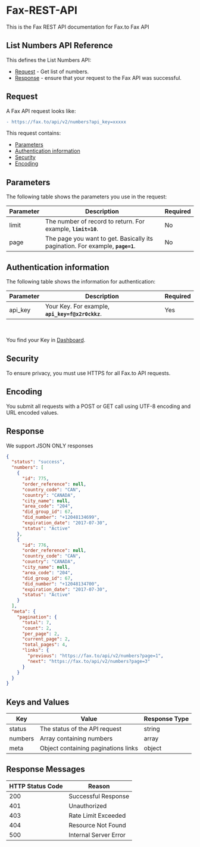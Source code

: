 # Fax-REST-API
This is the Fax REST API documentation for Fax.to Fax API

## List Numbers API Reference

This defines the List Numbers API:

* [Request](#request) - Get list of numbers.
* [Response](#response) - ensure that your request to the Fax API was successful.

## Request

A Fax API request looks like:
```diff
- https://fax.to/api/v2/numbers?api_key=xxxxx
```
This request contains:

* [Parameters](#parameters)
* [Authentication information](#authentication-information)
* [Security](#security)
* [Encoding](#encoding)

## Parameters

The following table shows the parameters you use in the request:

| **Parameter** | **Description**                                                                                       | **Required** |
| ------------- | ----------------------------------------------------------------------------------------------------- | ------------ |
| limit         | The number of record to return. For example, **```limit=10```**.                                      | No           |
| page          | The page you want to get. Basically its pagination. For example, **```page=1```**.                    | No           |

## Authentication information

The following table shows the information for authentication:

| **Parameter** | **Description**                                                                                      | **Required** |
| ------------- | ---------------------------------------------------------------------------------------------------- | ------------ |
| api_key       | Your Key. For example, **```api_key=f@x2r0ckkz```**.                                                 | Yes          |

<br>

You find your Key in [Dashboard](https://api.fax.to/dashboard).

## Security

To ensure privacy, you must use HTTPS for all Fax.to API requests.

## Encoding

You submit all requests with a POST or GET call using UTF-8 encoding and URL encoded values.

## Response

We support JSON ONLY responses

```json
{
  "status": "success",
  "numbers": [
    {
      "id": 775,
      "order_reference": null,
      "country_code": "CAN",
      "country": "CANADA",
      "city_name": null,
      "area_code": "204",
      "did_group_id": 67,
      "did_number": "+12048134699",
      "expiration_date": "2017-07-30",
      "status": "Active"
    },
    {
      "id": 776,
      "order_reference": null,
      "country_code": "CAN",
      "country": "CANADA",
      "city_name": null,
      "area_code": "204",
      "did_group_id": 67,
      "did_number": "+12048134700",
      "expiration_date": "2017-07-30",
      "status": "Active"
    }
  ],
  "meta": {
    "pagination": {
      "total": 7,
      "count": 2,
      "per_page": 2,
      "current_page": 2,
      "total_pages": 4,
      "links": {
        "previous": "https://fax.to/api/v2/numbers?page=1",
        "next": "https://fax.to/api/v2/numbers?page=3"
      }
    }
  }
}
```

## Keys and Values

| **Key**           | **Value**                                                               | **Response Type** |
| ----------------- | ----------------------------------------------------------------------- | ----------------- |
| status            | The status of the API request                                           | string            |
| numbers           | Array containing numbers                                                | array             |
| meta	            | Object containing paginations links                                     | object            |

## Response Messages

| **HTTP Status Code** | **Reason**            |
| -------------------- | --------------------- |
| 200                  | Successful Response   |
| 401                  | Unauthorized          |
| 403                  | Rate Limit Exceeded   |
| 404                  | Resource Not Found    |
| 500                  | Internal Server Error |
